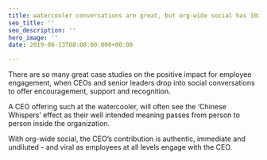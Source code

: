 ```yaml
---
title: watercooler conversations are great, but org-wide social has 10x impact
seo_title: ''
seo_description: ''
hero_image: ''
date: 2019-06-13T08:00:00.000+00:00

---
```

There are so many great case studies on the positive impact for employee engagement, when CEOs and senior leaders drop into social conversations to offer encouragement, support and recognition.  

A CEO offering such at the watercooler, will often see the ‘Chinese Whispers’ effect as their well intended meaning passes from person to person inside the organization.

With org-wide social, the CEO’s contribution is authentic, immediate and undiluted - and viral as employees at all levels engage with the CEO.